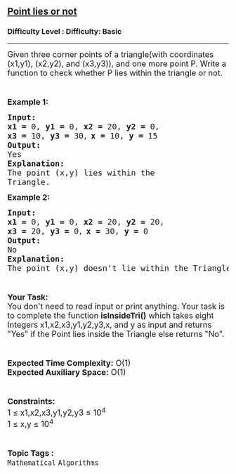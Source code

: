 <h2><a href="https://www.geeksforgeeks.org/problems/point-lies-or-not0417/1?page=30&difficulty=Basic&status=unsolved,attempted&sortBy=accuracy">Point lies or not</a></h2><h3>Difficulty Level : Difficulty: Basic</h3><hr><div class="problems_problem_content__Xm_eO"><p><span style="font-size:18px">Given three corner points of a triangle(with coordinates (x1,y1), (x2,y2), and (x3,y3)), and one more point P. Write a function to check whether P lies within the triangle or not.</span></p>

<p>&nbsp;</p>

<p><span style="font-size:18px"><strong>Example 1:</strong></span></p>

<pre><span style="font-size:18px"><strong>Input:</strong></span>
<span style="font-size:18px"><strong>x1 = </strong>0, <strong>y1 = </strong>0, <strong>x2 = </strong>20, <strong>y2 = </strong>0, 
<strong>x3 = </strong>10, <strong>y3 = </strong>30</span><strong>, </strong><span style="font-size:18px"><strong>x = </strong>10, <strong>y</strong><strong> = </strong>15</span>
<span style="font-size:18px"><strong>Output:</strong></span>
<span style="font-size:18px">Yes</span>
<span style="font-size:18px"><strong>Explanation:</strong></span>
<span style="font-size:18px">The point (x,y) lies within the 
Triangle.</span></pre>

<p><span style="font-size:18px"><strong>Example 2:</strong></span></p>

<pre><span style="font-size:18px"><strong>Input:</strong></span>
<span style="font-size:18px"><strong>x1 = </strong>0, <strong>y1 = </strong>0, <strong>x2 = </strong>20, <strong>y2 = </strong>20, 
<strong>x3 = </strong>20, <strong>y3 = </strong>0</span><strong>, </strong><span style="font-size:18px"><strong>x = </strong>30, <strong>y</strong><strong> = </strong>0</span>
<span style="font-size:18px"><strong>Output:</strong></span>
<span style="font-size:18px">No</span>
<span style="font-size:18px"><strong>Explanation:</strong></span>
<span style="font-size:18px">The point (x,y) doesn't lie within the Triangle.</span></pre>

<p>&nbsp;</p>

<p><span style="font-size:18px"><strong>Your Task:</strong><br>
You don't need to read input or print anything. Your task is to complete the function <strong>isInsideTri()</strong> which takes eight Integers&nbsp;x1,x2,x3,y1,y2,y3,x, and y as input and returns "Yes" if the Point lies inside the Triangle else returns "No".</span></p>

<p>&nbsp;</p>

<p><span style="font-size:18px"><strong>Expected Time Complexity:</strong> O(1)<br>
<strong>Expected Auxiliary Space:</strong> O(1)</span></p>

<p>&nbsp;</p>

<p><span style="font-size:18px"><strong>Constraints:</strong></span><br>
<span style="font-size:18px">1 ≤ x1,x2,x3,y1,y2,y3 ≤ 10<sup>4</sup><br>
1 ≤ x,y ≤ 10<sup>4</sup></span></p>
</div><br><p><span style=font-size:18px><strong>Topic Tags : </strong><br><code>Mathematical</code>&nbsp;<code>Algorithms</code>&nbsp;